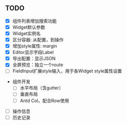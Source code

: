 ## TODO

- [x] 组件列表增加搜索功能
- [x] Widget默认参数
- [x] Widget实例名
- [x] 区分容器: 从配置，到操作
- [x] 增加style属性: margin
- [x] Editor显示字段Label
- [x] 导出配置：显示JSON
- [x] 全屏预览：独立一个route
- [ ] FieldInput扩展style输入，用于各Widget style属性设置
- 组件开发
    - [ ] 水平布局（含gutter）
    - [ ] 垂直布局
    - [ ] Antd Col，配合Row使用
- [ ] 操作信息
- [ ] 历史记录